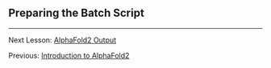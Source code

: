 ## Preparing the Batch Script

___________________________________________________________________________________________________________________________________________________________________________________

Next Lesson: [AlphaFold2 Output](lessons/lesson3/lesson3.md)

Previous: [Introduction to AlphaFold2](lessons/lesson1/AlphaFold2_Tutorial.pdf)
